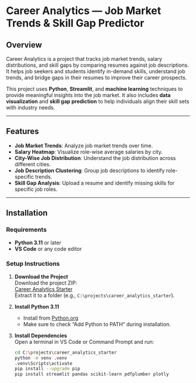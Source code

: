 # Career Analytics — Job Market Trends & Skill Gap Predictor

## Overview

Career Analytics is a project that tracks job market trends, salary distributions, and skill gaps by comparing resumes against job descriptions. It helps job seekers and students identify in-demand skills, understand job trends, and bridge gaps in their resumes to improve their career prospects.

This project uses **Python**, **Streamlit**, and **machine learning** techniques to provide meaningful insights into the job market. It also includes **data visualization** and **skill gap prediction** to help individuals align their skill sets with industry needs.

---

## Features

- **Job Market Trends**: Analyze job market trends over time.
- **Salary Heatmap**: Visualize role-wise average salaries by city.
- **City-Wise Job Distribution**: Understand the job distribution across different cities.
- **Job Description Clustering**: Group job descriptions to identify role-specific trends.
- **Skill Gap Analysis**: Upload a resume and identify missing skills for specific job roles.

---

## Installation

### Requirements

- **Python 3.11** or later
- **VS Code** or any code editor

### Setup Instructions

1. **Download the Project**  
   Download the project ZIP:  
   [Career Analytics Starter](sandbox:/mnt/data/career_analytics_starter.zip)  
   Extract it to a folder (e.g., `C:\projects\career_analytics_starter`).

2. **Install Python 3.11**  
   - Install from [Python.org](https://www.python.org/downloads/)  
   - Make sure to check “Add Python to PATH” during installation.

3. **Install Dependencies**  
   Open a terminal in VS Code or Command Prompt and run:
   ```bash
   cd C:\projects\career_analytics_starter
   python -m venv .venv
   .venv\Scripts\activate
   pip install --upgrade pip
   pip install streamlit pandas scikit-learn pdfplumber plotly
